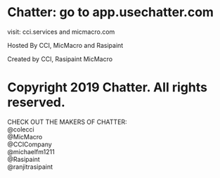 # Chatter: go to app.usechatter.com


visit: cci.services and micmacro.com <br>

Hosted By CCI, MicMacro and Rasipaint <br>

Created by CCI, Rasipaint MicMacro <br>

# Copyright 2019 Chatter. All rights reserved.

CHECK OUT THE MAKERS OF CHATTER:
<br>
@colecci <br>
@MicMacro <br>
@CCICompany <br>
@michaelfm1211 <br>
@Rasipaint <br>
@ranjitrasipaint <br>
